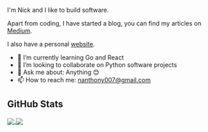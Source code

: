 I'm Nick and I like to build software.

Apart from coding, I have started a blog, you can find my articles on [Medium](https://medium.com/@nanthony007).

I also have a personal [website](https://nanthony007.github.io/).

- 🌱 I’m currently learning Go and React
- 👯 I’m looking to collaborate on Python software projects
- 💬 Ask me about: Anything 😊
- 📫 How to reach me: nanthony007@gmail.com


## GitHub Stats

<a href="https://github.com/nanthony007/nanthony007">
  <img align="center" src="https://github-readme-stats.vercel.app/api/top-langs/?username=nanthony007&title_color=ffffff&text_color=c9cacc&icon_color=2bbc8a&bg_color=1d1f21" />
  <img align="center" src="https://github-readme-stats.vercel.app/api?username=nanthony007&show_icons=true&line_height=27&count_private=true&title_color=ffffff&text_color=c9cacc&icon_color=2bbc8a&bg_color=1d1f21"/>
</a> 

